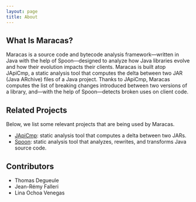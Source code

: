 ```yaml
---
layout: page
title: About
---
```


## What Is Maracas?
Maracas is a source code and bytecode analysis framework⁠—written in Java with the help of Spoon—designed to analyze how Java libraries evolve and how their evolution impacts their clients.
Maracas is built atop JApiCmp, a static analysis tool that computes the delta between two JAR (Java ARchive) files of a Java project.
Thanks to JApiCmp, Maracas computes the list of breaking changes introduced between two versions of a library, and⁠—with the help of Spoon⁠—detects broken uses on client code.


## Related Projects
Below, we list some relevant projects that are being used by Maracas.
- [JApiCmp](https://github.com/siom79/japicmp): static analysis tool that computes a delta between two JARs.
- [Spoon](https://github.com/INRIA/spoon): static analysis tool that analyzes, rewrites, and transforms Java source code.

## Contributors

- Thomas Degueule
- Jean-Rémy Falleri
- Lina Ochoa Venegas
